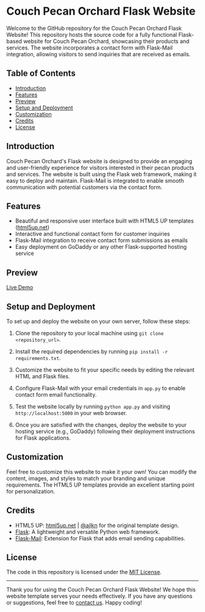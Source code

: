 # Couch Pecan Orchard Flask Website



Welcome to the GitHub repository for the Couch Pecan Orchard Flask Website! This repository hosts the source code for a fully functional Flask-based website for Couch Pecan Orchard, showcasing their products and services. The website incorporates a contact form with Flask-Mail integration, allowing visitors to send inquiries that are received as emails.

## Table of Contents

- [Introduction](#introduction)
- [Features](#features)
- [Preview](#preview)
- [Setup and Deployment](#setup-and-deployment)
- [Customization](#customization)
- [Credits](#credits)
- [License](#license)

## Introduction

Couch Pecan Orchard's Flask website is designed to provide an engaging and user-friendly experience for visitors interested in their pecan products and services. The website is built using the Flask web framework, making it easy to deploy and maintain. Flask-Mail is integrated to enable smooth communication with potential customers via the contact form.

## Features

- Beautiful and responsive user interface built with HTML5 UP templates ([html5up.net](https://html5up.net))
- Interactive and functional contact form for customer inquiries
- Flask-Mail integration to receive contact form submissions as emails
- Easy deployment on GoDaddy or any other Flask-supported hosting service

## Preview

[Live Demo](#https://theorchardon66.com) 

## Setup and Deployment

To set up and deploy the website on your own server, follow these steps:

1. Clone the repository to your local machine using `git clone <repository_url>`.

2. Install the required dependencies by running `pip install -r requirements.txt`.

3. Customize the website to fit your specific needs by editing the relevant HTML and Flask files.

4. Configure Flask-Mail with your email credentials in `app.py` to enable contact form email functionality.

5. Test the website locally by running `python app.py` and visiting `http://localhost:5000` in your web browser.

6. Once you are satisfied with the changes, deploy the website to your hosting service (e.g., GoDaddy) following their deployment instructions for Flask applications.

## Customization

Feel free to customize this website to make it your own! You can modify the content, images, and styles to match your branding and unique requirements. The HTML5 UP templates provide an excellent starting point for personalization.

## Credits

- HTML5 UP: [html5up.net](https://html5up.net) | [@ajlkn](https://github.com/ajlkn) for the original template design.
- [Flask](https://flask.palletsprojects.com/): A lightweight and versatile Python web framework.
- [Flask-Mail](https://pythonhosted.org/Flask-Mail/): Extension for Flask that adds email sending capabilities.

## License

The code in this repository is licensed under the [MIT License](LICENSE).

---

Thank you for using the Couch Pecan Orchard Flask Website! We hope this website template serves your needs effectively. If you have any questions or suggestions, feel free to [contact us](mailto:your_email@example.com). Happy coding!
